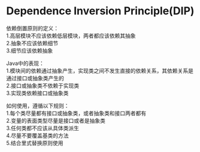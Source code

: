 # Dependence Inversion Principle(DIP)
依赖倒置原则的定义：  
1.高层模块不应该依赖低层模块，两者都应该依赖其抽象  
2.抽象不应该依赖细节  
3.细节应该依赖抽象  

Java中的表现：  
1.模块间的依赖通过抽象产生，实现类之间不发生直接的依赖关系，其依赖关系是通过接口或抽象类产生的  
2.接口或抽象类不依赖于实现类  
3.实现类依赖接口或抽象类   

如何使用，遵循以下规则：  
1.每个类尽量都有接口或抽象类，或者抽象类和接口两者都有  
2.变量的表面类型尽量是接口或者是抽象类  
3.任何类都不应该从具体类派生  
4.尽量不要覆盖基类的方法  
5.结合里式替换原则使用
  

